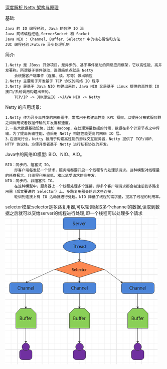 [深度解析 Netty 架构与原理](https://mp.weixin.qq.com/s?__biz=MzI5MTU1MzM3MQ%3D%3D&chksm=ec0fb874db783162d60a288a1b4e4ef008852d773693a77bfc58608fae380fd0a14a40e96195&idx=1&mid=2247487808&scene=21&sn=043e5e674b798d0f02d13639cba547b6#wechat_redirect)

基础:

    Java 的 IO 编程经验, Java 的各种 IO 流
    Java 网络编程经验,ServerSocket 和 Socket 
    Java NIO : Channel、Buffer、Selector 中的核心属性和方法
    JUC 编程经验:Future 异步处理机制
简介:

    1.Netty 是 JBoss 开源项目，是异步的、基于事件驱动的网络应用框架，它以高性能、高并发著称。所谓基于事件驱动，说得简单点就是 Netty 
        会根据客户端事件（连接、读、写等）做出响应
    2.Netty 主要用于开发基于 TCP 协议的网络 IO 程序
    3.Netty 是基于 Java NIO 构建出来的，Java NIO 又是基于 Linux 提供的高性能 IO 接口/系统调用构建出来的。
        TCP/IP -> JDK原生IO ->JAVA NIO -> Netty
Netty 的应用场景:
    
    1.Netty 作为异步高并发的网络组件，常常用于构建高性能 RPC 框架，以提升分布式服务群之间调用或者数据传输的并发度和速度。
    2.一些大数据基础设施，比如 Hadoop，在处理海量数据的时候，数据在多个计算节点之中传输，为了提高传输性能，也采用 Netty 构建性能更高的网络 IO 层。
    3.在游戏行业，Netty 被用于构建高性能的游戏交互服务器，Netty 提供了 TCP/UDP、HTTP 协议栈，方便开发者基于 Netty 进行私有协议的开发。

Java中的网络IO模型: BIO、NIO、AIO。

    BIO：同步的、阻塞式 IO。
        即客户端每发起一个请求，服务端都要开启一个线程专门处理该请求。这种模型对线程量的耗费极大，且线程利用率低，难以承受请求的高并发。
    NIO：同步的、非阻塞式 IO。
        在这种模型中，服务器上一个线程处理多个连接，即多个客户端请求都会被注册到多路复用器（后文要讲的 Selector）上，多路复用器会轮训这些连接，
        轮训到连接上有 IO 活动就进行处理。NIO 降低了线程的需求量，提高了线程的利用率。

selector模型:selector是多路复用器,可以轮训读取多个channel的数据,读取到数据之后就可以交给server的线程进行处理,即一个线程可以处理多个请求
![](img/img.png)

















